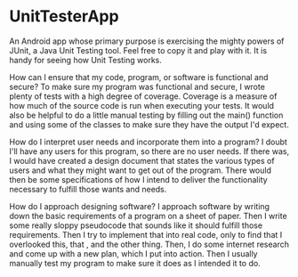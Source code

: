 # UnitTesterApp

An Android app whose primary purpose is exercising the mighty powers of JUnit, a Java Unit Testing tool. Feel free to copy it and play with it. It is handy for seeing how Unit Testing works.

How can I ensure that my code, program, or software is functional and secure?
To make sure my program was functional and secure, I wrote plenty of tests with a high degree of coverage. Coverage is a measure of how much of the source code is run when executing your tests. It would also be helpful to do a little manual testing by filling out the main() function and using some of the classes to make sure they have the output I'd expect.

How do I interpret user needs and incorporate them into a program?
I doubt I'll have any users for this program, so there are no user needs. If there was, I would have created a design document that states the various types of users and what they might want to get out of the program. There would then be some specifications of how I intend to deliver the functionality necessary to fulfill those wants and needs.

How do I approach designing software?
I approach software by writing down the basic requirements of a program on a sheet of paper. Then I write some really sloppy pseudocode that sounds like it should fulfill those requirements. Then I try to implement that into real code, only to find that I overlooked this, that , and the other thing. Then, I do some internet research and come up with a new plan, which I put into action. Then I usually manually test my program to make sure it does as I intended it to do.
